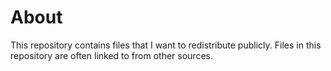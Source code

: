 # About
This repository contains files that I want to redistribute publicly. Files in this repository are often linked to from other sources.
